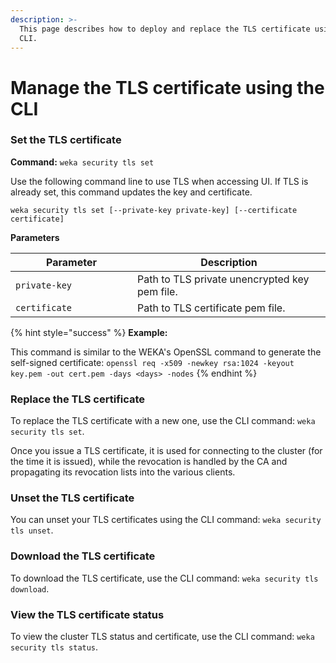 ```yaml
---
description: >-
  This page describes how to deploy and replace the TLS certificate using the
  CLI.
---
```


# Manage the TLS certificate using the CLI

### Set the TLS certificate

**Command:** `weka security tls set`

Use the following command line to use TLS when accessing UI. If TLS is already set, this command updates the key and certificate.

`weka security tls set [--private-key private-key] [--certificate certificate]`

**Parameters**

<table><thead><tr><th width="179">Parameter</th><th>Description</th></tr></thead><tbody><tr><td><code>private-key</code></td><td>Path to TLS private unencrypted key pem file.</td></tr><tr><td><code>certificate</code></td><td>Path to TLS certificate pem file.</td></tr></tbody></table>

{% hint style="success" %}
**Example:**

This command is similar to the WEKA's OpenSSL command to generate the self-signed certificate: `openssl req -x509 -newkey rsa:1024 -keyout key.pem -out cert.pem -days <days> -nodes`
{% endhint %}

### Replace the TLS certificate

To replace the TLS certificate with a new one, use the CLI command: `weka security tls set`.

Once you issue a TLS certificate, it is used for connecting to the cluster (for the time it is issued), while the revocation is handled by the CA and propagating its revocation lists into the various clients.

### Unset the TLS certificate

You can unset your TLS certificates using the CLI command: `weka security tls unset`.

### Download the TLS certificate

To download the TLS certificate, use the CLI command: `weka security tls download`.

### View the TLS certificate status

To view the cluster TLS status and certificate, use the CLI command: `weka security tls status`.
